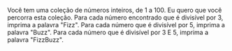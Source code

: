 Você tem uma coleção de números inteiros, de 1 a 100. Eu quero que você percorra esta coleção. 
Para cada número encontrado que é divisível por 3, imprima a palavra "Fizz". 
Para cada número que é divisível por 5, imprima a palavra "Buzz". Para cada número que é divisível por 3 E 5,
 imprima a palavra "FizzBuzz".
